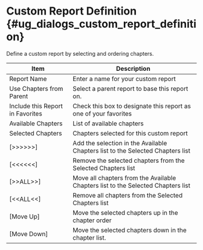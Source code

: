 Custom Report Definition {#ug_dialogs_custom_report_definition}
==============================================
Define a custom report by selecting and ordering chapters.

Item | Description
-----|--------------
Report Name | Enter a name for your custom report
Use Chapters from Parent | Select a parent report to base this report on.
Include this Report in Favorites | Check this box to designate this report as one of your favorites
Available Chapters | List of available chapters
Selected Chapters | Chapters selected for this custom report
[>>>>>>] | Add the selection in the Available Chapters list to the Selected Chapters list
[<<<<<<] | Remove the selected chapters from the Selected Chapters list
[>>ALL>>] | Move all chapters from the Available Chapters list to the Selected Chapters list
[<<ALL<<] | Remove all chapters from the Selected Chapters list
[Move Up] | Move the selected chapters up in the chapter order
[Move Down] | Move the selected chapters down in the chapter list.

